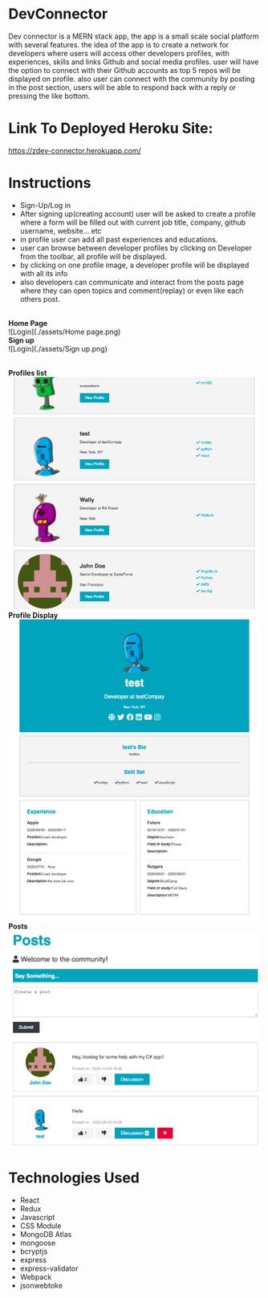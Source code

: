 # DevConnector

Dev connector is a MERN stack app, the app is a small scale social platform with several features. the idea of the app is to create a network for developers where users will access other developers profiles, with experiences, skills and links Github and social media profiles. user will have the option to connect with their Github accounts as top 5 repos will be displayed on profile. also user can connect with the community by posting in the post section, users will be able to respond back with a reply or pressing the like bottom.

# Link To Deployed Heroku Site:

https://zdev-connector.herokuapp.com/

# Instructions

- Sign-Up/Log in
- After signing up(creating account) user will be asked to create a profile where a form will be filled out with current job title, company, github username, website... etc
- in profile user can add all past experiences and educations.
- user can browse between developer profiles by clicking on Developer from the toolbar, all profile will be displayed.
- by clicking on one profile image, a developer profile will be displayed with all its info
- also developers can communicate and interact from the posts page where they can open topics and comment(replay) or even like each others post.

<br/><strong>Home Page </strong><br/> ![Login](./assets/Home page.png)
<br/><strong>Sign up</strong> <br/> ![Login](./assets/Sign up.png)

<br/><strong>Profiles list</strong> <br/> ![Login](./assets/profiles.png)
<br/><strong>Profile Display</strong> <br/> ![Login](./assets/profile.png)
<br/><strong>Posts</strong> <br/> ![Login](./assets/posts.png)

# Technologies Used

- React
- Redux
- Javascript
- CSS Module
- MongoDB Atlas
- mongoose
- bcryptjs
- express
- express-validator
- Webpack
- jsonwebtoke
